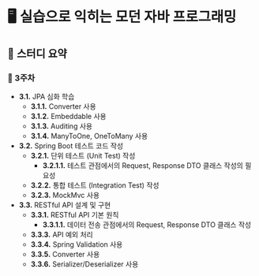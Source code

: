 # 🖥️ 실습으로 익히는 모던 자바 프로그래밍
## 📜 스터디 요약
### 📅 3주차
- **3.1.** JPA 심화 학습
  - **3.1.1.** Converter 사용
  - **3.1.2.** Embeddable 사용
  - **3.1.3.** Auditing 사용
  - **3.1.4.** ManyToOne, OneToMany 사용
- **3.2.** Spring Boot 테스트 코드 작성
  - **3.2.1.** 단위 테스트 (Unit Test) 작성
    - **3.2.1.1.** 테스트 관점에서의 Request, Response DTO 클래스 작성의 필요성
  - **3.2.2.** 통합 테스트 (Integration Test) 작성
  - **3.2.3.** MockMvc 사용
- **3.3.** RESTful API 설계 및 구현
  - **3.3.1.** RESTful API 기본 원칙
    - **3.3.1.1.** 데이터 전송 관점에서의 Request, Response DTO 클래스 작성
  - **3.3.3.** API 예외 처리
  - **3.3.4.** Spring Validation 사용
  - **3.3.5.** Converter 사용
  - **3.3.6.** Serializer/Deserializer 사용









